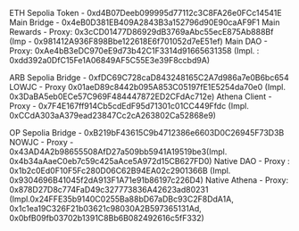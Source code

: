 ETH Sepolia 
Token - 0xd4B07Deeb099995d77112c3C8FA26e0FCc14541E
Main Bridge - 0x4eB0D381EB409A2843B3a152796d90E90caAF9F1
Main Rewards - Proxy: 0x3cCD01477D86929dB3769aAbc55ecE875Ab888Bf (Imp - 0x981412A936F898Bbe122618E6f701052d7eE51ef)
Main DAO - Proxy: 0xAe4bB3eDC970eE9d73b42C1F3314d91665631358 (Impl. : 0xdd392a0DfC15Fe1A06849AF5C55E3e39F8ccbd9A)


ARB Sepolia
Bridge - 0xfDC69C728caD843248165C2A7d986a7e0B6bc654
LOWJC - Proxy 0x01aeD89c8442b095A853C05197fE1E5254da70e0 (Impl. 0x3DaBA5eb0ECe57C969F484447872ED2CFdAc712e)
Athena Client - Proxy - 0x7F4E167ff914Cb5cdEdF95d71301c01CC449Ffdc (Impl. 0xCCdA303aA379ead23847Cc2cA263802Ca52868e9)



OP Sepolia
Bridge - 0xB219bF43615C9b4712386e6603D0C26945F73D3B
NOWJC - Proxy - 0x43AD4A2b98655508AfD27a509bb5941A19519be3(Impl. 0x4b34aAaeC0eb7c59c425aAce5A972d15CB627FD0)
Native DAO - Proxy : 0x1b2c0Ed0F10F5Fc280D06C62B94EA02c2901366B (Impl. 0x9304696B41045f2dA913F1A71e91b86197c226D4)
Native Athena - Proxy: 0x878D27D8c774FaD49c327773836A42623ad80231 (Impl.0x24FFE35b9140C0255Ba88bD67aDBc93C2F8DdA1A, 0x1c1ea19C326F21b03621c98030A2B597365131Ad, 0x0bfB09fb03702b1391C8Bb6B082492616c5fF332)
